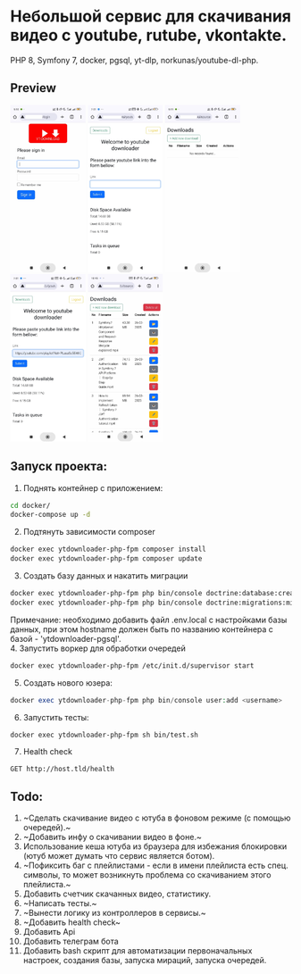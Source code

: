 # Небольшой сервис для скачивания видео с youtube, rutube, vkontakte.

PHP 8, Symfony 7, docker, pgsql, yt-dlp, norkunas/youtube-dl-php.

## Preview  
<img src="documentation/readme-img/1.jpg" alt="Login page" height="300"> <img src="documentation/readme-img/2.jpg" alt="Login page" height="300"> <img src="documentation/readme-img/3.jpg" alt="Login page" height="300"> <img src="documentation/readme-img/4.jpg" alt="Login page" height="300"> <img src="documentation/readme-img/5.jpg" alt="Login page" height="300">

## Запуск проекта:  
1. Поднять контейнер с приложением:
```bash
cd docker/
docker-compose up -d
```
2. Подтянуть зависимости composer
```bash
docker exec ytdownloader-php-fpm composer install
docker exec ytdownloader-php-fpm composer update
```
3. Создать базу данных и накатить миграции
```bash
docker exec ytdownloader-php-fpm php bin/console doctrine:database:create --if-not-exists
docker exec ytdownloader-php-fpm php bin/console doctrine:migrations:migrate
```
Примечание: необходимо добавить файл .env.local с настройками базы данных, при этом hostname должен быть по названию контейнера с базой - 'ytdownloader-pgsql'.  
4. Запустить воркер для обработки очередей
```bash
docker exec ytdownloader-php-fpm /etc/init.d/supervisor start
```
5. Создать нового юзера:
```php
docker exec ytdownloader-php-fpm php bin/console user:add <username>
``` 
6. Запустить тесты:
```bash
docker exec ytdownloader-php-fpm sh bin/test.sh
```
7. Health check
```
GET http://host.tld/health
```

## Todo:
1. ~Сделать скачивание видео с ютуба в фоновом режиме (с помощью очередей).~
2. ~Добавить инфу о скачивании видео в фоне.~
3. Использование кеша ютуба из браузера для избежания блокировки (ютуб может думать что сервис является ботом).
4. ~Пофиксить баг с плейлистами - если в имени плейлиста есть спец. символы, то может возникнуть проблема со скачиванием этого плейлиста.~
5. Добавить счетчик скачанных видео, статистику.
6. ~Написать тесты.~
7. ~Вынести логику из контроллеров в сервисы.~
8. ~Добавить health check~
9. Добавить Api
10. Добавить телеграм бота
11. Добавить bash скрипт для автоматизации первоначальных настроек, создания базы, запуска мираций, запуска очередей.
